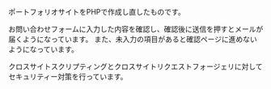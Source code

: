ポートフォリオサイトをPHPで作成し直したものです。

お問い合わせフォームに入力した内容を確認し、確認後に送信を押すとメールが届くようになっています。
また、未入力の項目があると確認ページに進めないようになっています。

クロスサイトスクリプティングとクロスサイトリクエストフォージェリに対してセキュリティー対策を行っています。
